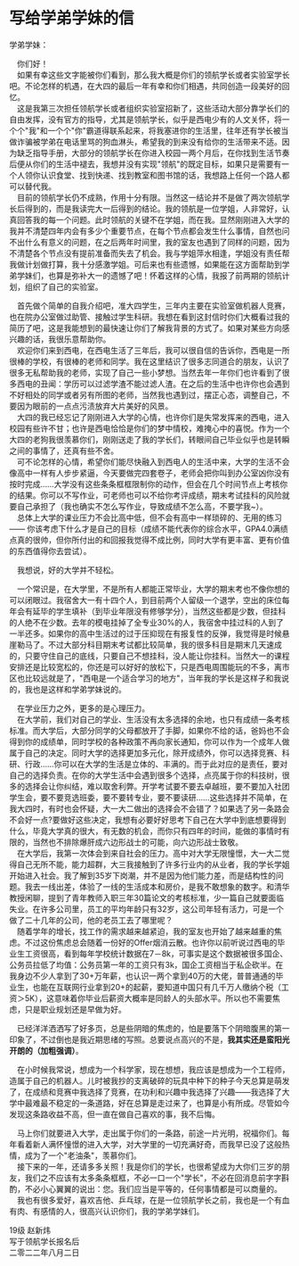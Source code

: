 # 写给学弟学妹的信  
学弟学妹：

&ensp;&ensp;你们好！  
&ensp;&ensp;如果有幸这些文字能被你们看到，那么我大概是你们的领航学长或者实验室学长吧。不论怎样的机遇，在大四的最后一年有幸和你们相遇，共同创造一段美好的回忆。  
&ensp;&ensp;这是我第三次担任领航学长或者组织实验室招新了，这些活动大部分靠学长们的自由发挥，没有官方的指导，尤其是领航学长，似乎是西电少有的人文关怀，将一个个"我"和一个个"你"霸道得联系起来，将我塞进你的生活里，往年还有学长被当做诈骗被学弟在电话里骂的狗血淋头，希望我的到来没有给你的生活带来不适。因为缺乏指导手册，大部分的领航学长在你进入校园一两个月后，在你找到生活节奏后便从你们的生活中褪去，我想并没有实现"领航"的既定目标，如果只是需要有一个人领你认识食堂、找到快递、找到教室和图书馆的话，我想路上任何一个路人都可以替代我。  
&ensp;&ensp;目前的领航学长仍不成熟，作用十分有限。当然这一结论并不是做了两次领航学长后得到的，而是我读完大一后得到的结论。我的领航是一位学姐，人非常好，认真回答我的每一个问题。此时领航的关键不在学姐，而在我。显然刚刚进入大学的我并不清楚四年内会有多少个重要节点，在每个节点都会发生什么事情，自然也问不出什么有意义的问题，在之后两年时间里，我的室友也遇到了同样的问题，因为不清楚各个节点没有提前准备而失去了机会。我与学姐萍水相逢，学姐没有责任帮我做计划做打算，我十分感激学姐。可后来也有些遗憾，如果能在这方面帮助到学弟学妹们，也算是弥补大一的遗憾了吧！怀着这样的心情，我报了前两期的领航计划，组织了自己的实验室。  

&ensp;&ensp;首先做个简单的自我介绍吧，准大四学生，三年内主要在实验室做机器人竞赛，也在院办公室做过助管、接触过学生科研。我想在看到这封信时你们大概看过我的简历了吧，这是我能想到的最快速让你们了解我背景的方式了。如果对某些方向感兴趣的话，我很乐意帮助你。  
&ensp;&ensp;欢迎你们来到西电，在西电生活了三年后，我可以很自信的告诉你，西电是一所很棒的学校，有很棒的老师和同学。我在这里结识了很多志同道合的朋友，认识了很多无私帮助我的老师，实现了自己一些小梦想。当然去年一年你们也许看到了很多西电的丑闻：学历可以过滤学渣不能过滤人渣。在之后的生活中也许你也会遇到不好相处的同学或者另有所图的老师，当然我也遇到过，摆正心态，调整自己，不要因为眼前的一点点污渍放弃大片美好的风景。  
&ensp;&ensp;大四的我已经忘记了刚刚进入大学的心情，也许你们是失常发挥来的西电，进入校园有些许不甘；也许是西电恰恰是你们的梦中情校，难掩心中的喜悦。作为一个大四的老狗我很羡慕你们，刚刚送走了我的学长们，转眼间自己毕业似乎也是转瞬之间的事情了，还真有些不舍。  
&ensp;&ensp;可不论怎样的心情，希望你们能尽快融入到西电人的生活中来，大学的生活不会像高中一样有人步步紧逼，今天要做完四套卷子，老师会把你叫到办公室凶你没有按时完成……大学没有这些条条框框限制你的动作，但会在几个时间节点上考核你的结果。你可以不写作业，可老师也可以不给你考评成绩，期末考试挂科的风险就要自己承担了（我也确实不怎么写作业，导致成绩不怎么高，不要学我~）。  
&ensp;&ensp;总体上大学的课业压力不会比高中低，但不会有高中一样琐碎的、无用的练习 —— 你该考虑下什么才是自己的目标（成绩不能代表你的综合水平，GPA4.0满绩点真的很帅，但你所付出的和回报我觉得不成比例，同时大学有更丰富、更有价值的东西值得你去尝试）。  

&ensp;&ensp;我想说，好的大学并不轻松。  

&ensp;&ensp;一个常识是，在大学里，不是所有人都能正常毕业，大学的期末考也不像你想的可以闭眼过。我宿舍大一有十四个人，到目前两个人留级一个退学，空出的床位每年会有延毕的学生填补（到毕业年限没有修够学分），当然这些都是少数，但挂科的人绝不在少数。去年的模电挂掉了全专业30%的人，我宿舍中挂过科的人到了一半还多。如果你的高中生活过的过于压抑现在有报复性的反弹，我觉得是时候悬崖勒马了。不过大部分科目期末考试都比较简单，我的很多科目是期末几天速成的，只要守住自己的底线，只要自己不想挂科，没人能让你挂科。当然大一的课程安排还是比较宽松的，你还是可以好好的放松下，只是西电周围能玩的不多，离市区也比较远就是了，"西电是一个适合学习的地方"，当年我的学长是这样子和我说的，我也是这样和学弟学妹说的。  

&ensp;&ensp;在学业压力之外，更多的是心理压力。  
&ensp;&ensp;在大学前，我们对自己的学业、生活没有太多选择的余地，也只有成绩一条考核标准。而大学后，大部分同学的父母都放开了手脚，如果你不给的话，爸妈也不会得到你的成绩单，同时学校的各种政策不再向家长通知，你可以作为一个成年人做属于自己的决定。同时大学的选择更加多元化，除开成绩外，你可以选择竞赛、科研、行政……你可以在大学的生活是立体的、丰满的。而于此对应的是责任，要对自己的选择负责。在你的大学生活中会遇到很多个选择，点亮属于你的科技树，很多的选择会让你纠结，难以取舍利弊。开学考试要不要去卓越班，要不要加入社团学生会，要不要竞选班委，要不要转专业，要不要读研……这些选择并不简单，在我大四时，有时也会怀疑，大一大二做出的选择会不会错了？如果选了另一条路会不会好一点?要做好这些决定，我想有必要好好思考下自己在大学中到底想要得到什么，毕竟大学真的很大，有无数的机会，而你只有四年的时间，能做的事情时有限的，当然也不排除爆肝成六边形战士的可能，向六边形战士致敬。  
&ensp;&ensp;在大学后，我第一次体会到来自社会的压力。高中对大学无限憧憬，大一大二觉得自己无所不能，能力超群，大三我接触到了许多行业内的从业者，我的学长学姐开始进入社会。我了解到35岁下岗潮，并不是因为他们能力差，而是结构性的问题。我去一线出差，体验了一线的生活成本和房价，是我不敢想象的数字。和清华教授闲聊，提到了青年教师入职三年30篇论文的考核标准，少一篇自己就要面临失业。在许多公司里，员工的平均年龄只有32岁，这公司年轻有活力，可是一个做了二十几年的公司，他的老员工去了哪里呢？  
&ensp;&ensp;随着学年的增长，找工作的需求越来越紧迫，我的室友也开始了越来越重的焦虑。不过这份焦虑总会随着一份好的Offer烟消云散。也许你以前听说过西电的毕业生工资很高，看到每年学校统计数据在7－8k，可事实是这个数据被很多国企、公务员拉低了均值：公务员第一年的工资只有3k，国企工资相当于私企砍半。在我身边不少人拿到了30+万年薪，也认识一两个拿到40万的大佬，普普通通的毕业生，也能在互联网行业拿到20+的起薪，要知道中国只有几千万人缴纳个税（工资＞5K），这意味着你毕业后薪资大概率是同龄人的头部水平。所以也不需要焦虑，只是职业规划还是早做为好。  

&ensp;&ensp;已经洋洋洒洒写了好多页，总是些阴暗的焦虑的，怕是要落下个阴暗腹黑的第一印象了，不过倒也是我近期思绪的写照。总要说点高兴的不是，**我其实还是蛮阳光开朗的（加粗强调）**。  

&ensp;&ensp;在小时候我常说，想成为一个科学家，现在想想，我应该是想成为一个工程师，造属于自己的机器人。儿时被我抄的支离破碎的玩具中种下的种子今天总算是萌发了，在成绩和竞赛中我选择了竞赛，在功利和兴趣中我选择了兴趣——我选择了大学中最难最不稳定的一条道路，好在总算是走过来了，也算是小有所成。尽管如今发现这条路收益不高，但一直在做自己喜欢的事，我不后悔。  

&ensp;&ensp;马上你们就要进入大学，走出属于你们的一条路，前途一片光明，祝福你们。每年看着新人满怀憧憬的进入大学，对大学里的一切充满好奇，而我早已没了这般热情，成为了一个"老油条"，羡慕你们。  
&ensp;&ensp;接下来的一年，还请多多关照！我是你们的学长，也很希望成为大你们三岁的朋友，我们之不应该有太多条条框框，不必一口一个"学长"，不必在回消息前字字斟酌，不必小心翼翼的说出：您。我们应当是平等的，任何事情都是可以商量的。  
&ensp;&ensp;我也有很多爱好，喜欢吉他、乒乓球，在是一位领航学长之前，我也是一个有血有肉、有感情的人，很高兴认识你们，我的学弟学妹们。  

19级 赵新炜  
写于领航学长报名后  
二零二二年八月二日  

